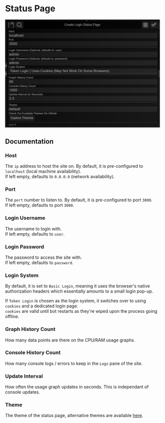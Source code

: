 # Status Page
![Action Interface](image.png)

## Documentation
### Host
The `ip` address to host the site on. By default, it is pre-configured to `localhost` (local machine availability).<br>
If left empty, defaults to `0.0.0.0` (network availability).

### Port
The `port` number to listen to. By default, it is pre-configured to port `3000`.<br>
If left empty, defaults to port `3000`.

### Login Username
The username to login with.<br>
If left empty, defaults to `user`.

### Login Password
The password to access the site with.<br>
If left empty, defaults to `password`.

### Login System
By default, it is set to `Basic Login`, meaning it uses the browser's native authorization headers which essentially amounts to a small login pop-up.

If `Token Login` is chosen as the login system, it switches over to using `cookies` and a dedicated login page.<br>
`cookies` are valid until bot restarts as they're wiped upon the process going offline.

### Graph History Count
How many data points are there on the CPU/RAM usage graphs.

### Console History Count
How many console logs / errors to keep in the `Logs` pane of the site.

### Update Interval
How often the usage graph updates in seconds. This is independant of console updates.

### Theme
The theme of the status page, alternative themes are available [here](https://github.com/slothyace/bmd-statusPage/tree/main/themes).